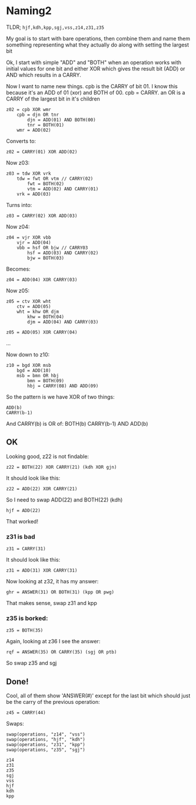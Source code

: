 # Naming2

TLDR; `hjf,kdh,kpp,sgj,vss,z14,z31,z35`

My goal is to start with bare operations, then combine them
and name them something representing what they actually
do along with setting the largest bit

Ok, I start with simple "ADD" and "BOTH" when an operation
works with initial values for one bit and either XOR which
gives the result bit (ADD) or AND which results in a CARRY.

Now I want to name new things.  cpb is the CARRY of bit 01.
I know this because it's an ADD of 01 (xor) and BOTH of 00.
cpb = CARRY.  an OR is a CARRY of the largest bit in it's
children

    z02 = cpb XOR wmr
        cpb = djn OR tnr
            djn = ADD(01) AND BOTH(00)
            tnr = BOTH(01)
        wmr = ADD(02)

Converts to:

    z02 = CARRY(01) XOR ADD(02)

Now z03:

    z03 = tdw XOR vrk
        tdw = fwt OR vtm // CARRY(02)
            fwt = BOTH(02)
            vtm = ADD(02) AND CARRY(01)
        vrk = ADD(03)

Turns into:

    z03 = CARRY(02) XOR ADD(03)

Now z04:

    z04 = vjr XOR vbb
        vjr = ADD(04)
        vbb = hsf OR bjw // CARRY03
            hsf = ADD(03) AND CARRY(02)
            bjw = BOTH(03)

Becomes:

    z04 = ADD(04) XOR CARRY(03)

Now z05:

    z05 = ctv XOR wht
        ctv = ADD(05)
        wht = khw OR djm
            khw = BOTH(04)
            djm = ADD(04) AND CARRY(03)

    z05 = ADD(05) XOR CARRY(04)

...

Now down to z10:

    z10 = bgd XOR msb
        bgd = ADD(10)
        msb = bmn OR hbj
            bmn = BOTH(09)
            hbj = CARRY(08) AND ADD(09)

So the pattern is we have XOR of two things:

    ADD(b)
    CARRY(b-1)

And CARRY(b) is OR of:
    BOTH(b)
    CARRY(b-1) AND ADD(b)

## OK

Looking good, z22 is not findable:

    z22 = BOTH(22) XOR CARRY(21) (kdh XOR gjn)

It should look like this:

    z22 = ADD(22) XOR CARRY(21)

So I need to swap ADD(22) and BOTH(22) (kdh)

    hjf = ADD(22)
    
That worked!

### z31 is bad

    z31 = CARRY(31)

It should look like this:

    z31 = ADD(31) XOR CARRY(31)

Now looking at z32, it has my answer:

    ghr = ANSWER(31) OR BOTH(31) (kpp OR pwg)

That makes sense, swap z31 and kpp

### z35 is borked:

    z35 = BOTH(35)

Again, looking at z36 I see the answer:

    rqf = ANSWER(35) OR CARRY(35) (sgj OR ptb)

So swap z35 and sgj

## Done!

Cool, all of them show 'ANSWER(#)' except for the last bit
which should just be the carry of the previous operation:

    z45 = CARRY(44)

Swaps:

    swap(operations, "z14", "vss")
    swap(operations, "hjf", "kdh")
    swap(operations, "z31", "kpp")
    swap(operations, "z35", "sgj")

    z14
    z31
    z35
    sgj
    vss
    hjf
    kdh
    kpp
